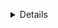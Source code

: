 <p>
<details>
Hướng dẫn chạy code đồ án ngành:
Bước 1: cài đặt PyCharm bằng link "https://download.com.vn/download/pycharm-151429".
Bước 2: Mở PyCharm và chọn open Project hoặc File >> Open và trỏ tới nơi lưu trữ của đồ án .
Bước 3: Vào Terminal
      - Nếu phía trước đường dẫn lưu trữ không có (venv) thì vào File >> Settings >> Tools >> Terminal, sửa Shell path thành "C:\Windows\system32\cmd.exe" và khởi động lại PyCharm.
Bước 4: Vào Terminal nếu chưa thấy (venv) thì thực hiện lại bước 3. Nếu đã hiện (venv) thì nhập "pip install -r requirements.txt" và Enter.
Bước 5: Mở MySQL và tạo schema có tên là "banhang" với Charset/Collation "utf8mb4" và "utf8mb4_unicode_ci"
Bước 6: Vào Project và chyạ file "models.py" để tạo cơ sở dữ liệu
Bước 7: Chạy file "index.py" và link vào "http://127.0.0.1:5000" để chạy Project
</details>
</p>
